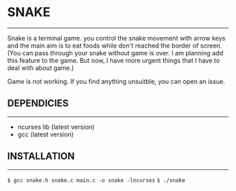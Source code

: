 # SNAKE
---
Snake is a terminal game. you control the snake movement with arrow keys and the main aim
is to eat foods while don't reached the border of screen.
(You can pass through your snake without game is over. I am planning add this feature to the game.
But now, I have more urgent things that I have to deal with about game.) <br />

Game is not working. If you find anything unsuitble, you can open an issue.

## DEPENDICIES
---
* ncurses lib (latest version)
* gcc (latest version)

## INSTALLATION
---
` $ gcc snake.h snake.c main.c -o snake -lncurses `
` $ ./snake `
